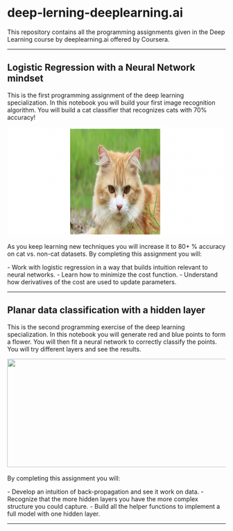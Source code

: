 <h1>deep-lerning-deeplearning.ai</h1>
<p>This repository contains all the programming assignments given in the Deep Learning course by deeplearning.ai offered by Coursera.</p>

<hr>

<h2>Logistic Regression with a Neural Network mindset</h2>

<p>This is the first programming assignment of the deep learning specialization. In this notebook you will build your first image recognition algorithm. You will build a cat classifier that recognizes cats with 70% accuracy!</p>

<img src="cat_classifier/images/cat001.png" width="500" height="250">

<p>As you keep learning new techniques you will increase it to 80+ % accuracy on cat vs. non-cat datasets. By completing this assignment you will:</p>
- Work with logistic regression in a way that builds intuition relevant to neural networks.
- Learn how to minimize the cost function.
- Understand how derivatives of the cost are used to update parameters.

<hr>

<h2>Planar data classification with a hidden layer</h2>

<p>This is the second programming exercise of the deep learning specialization.
 In this notebook you will generate red and blue points to form a flower.
 You will then fit a neural network to correctly classify the points.
 You will try different layers and see the results.</p>

 <img src="images/Capture1.png" width="550" height="250">

 <p>By completing this assignment you will:</p>
 - Develop an intuition of back-propagation and see it work on data.
 - Recognize that the more hidden layers you have the more complex structure you could capture.
 - Build all the helper functions to implement a full model with one hidden layer.

 <hr>

